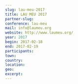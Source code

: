 ```yaml
---
slug: lau-meu-2017
title: LAU MEU 2017
partner-slug: 
conference: lau-meu
mail: info@laumeu.org
website: http://www.laumeu.org/
year: 2017
begin: 2017-02-18
end: 2017-02-19
participants:
town:
country:
location:
geo:
excerpt:
---
```

